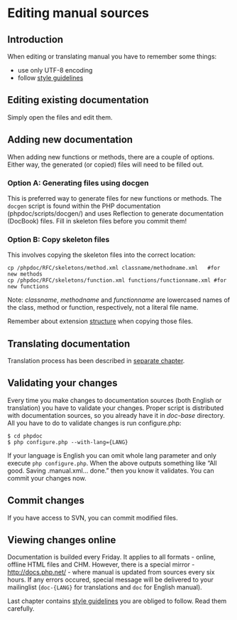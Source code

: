 # Editing manual sources

## Introduction
When editing or translating manual you have to remember some things:
- use only UTF-8 encoding
- follow [style guidelines](style.md)

## Editing existing documentation
Simply open the files and edit them.

## Adding new documentation
When adding new functions or methods, there are a couple of options. Either way, the generated (or copied) files
will need to be filled out.

### Option A: Generating files using docgen
This is preferred way to generate files for new functions or methods. The `docgen` script is found within 
the PHP documentation (phpdoc/scripts/docgen/) and uses Reflection to generate documentation (DocBook) files.
Fill in skeleton files before you commit them!

### Option B: Copy skeleton files
This involves copying the skeleton files into the correct location:
```
cp /phpdoc/RFC/skeletons/method.xml classname/methodname.xml   #for new methods
cp /phpdoc/RFC/skeletons/function.xml functions/functionname.xml #for new functions
```

Note: *classname*, *methodname* and *functionname* are lowercased names of the class, method or function, respectively,
not a literal file name.

Remember about extension [structure](structure.md) when copying those files.

## Translating documentation
Translation process has been described in [separate chapter](translating.md).

## Validating your changes
Every time you make changes to documentation sources (both English or translation) you have to validate your changes.
Proper script is distributed with documentation sources, so you already have it in *doc-base* directory. All you have
to do to validate changes is run configure.php:
```
$ cd phpdoc
$ php configure.php --with-lang={LANG}
```
If your language is English you can omit whole lang parameter and only execute `php configure.php`. When the above
outputs something like “All good. Saving .manual.xml… done.” then you know it validates. You can commit your
changes now.

## Commit changes
If you have access to SVN, you can commit modified files.

## Viewing changes online
Documentation is builded every Friday. It applies to all formats - online, offline HTML files and CHM. However,
there is a special mirror - http://docs.php.net/ - where manual is updated from sources every six hours. If any
errors occured, special message will be delivered to your mailinglist (`doc-{LANG}` for translations and `doc` for
English manual).

Last chapter contains [style guidelines](style.md) you are obliged to follow. Read them carefully.